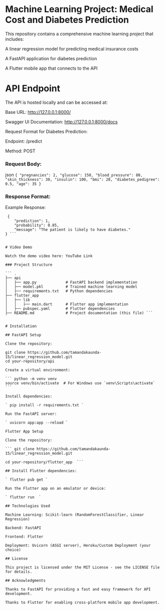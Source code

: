 # Machine Learning Project: Medical Cost and Diabetes Prediction

This repository contains a comprehensive machine learning project that includes:

A linear regression model for predicting medical insurance costs

A FastAPI application for diabetes prediction

A Flutter mobile app that connects to the API

# API Endpoint

The API is hosted locally and can be accessed at:

Base URL: http://127.0.0.1:8000/

Swagger UI Documentation: http://127.0.0.1:8000/docs

Request Format for Diabetes Prediction:

Endpoint: /predict

Method: POST

### Request Body:
json ```
 {
    "pregnancies": 2,
    "glucose": 150,
    "blood_pressure": 80,
    "skin_thickness": 30,
    "insulin": 100,
    "bmi": 28,
    "diabetes_pedigree": 0.5,
    "age": 35
} ```


### Response Format:

Example Response:

```
 {
    "prediction": 1,
    "probability": 0.85,
    "message": "The patient is likely to have diabetes."
} ```


# Video Demo

Watch the demo video here: YouTube Link

### Project Structure

``` .
├── api
│   ├── app.py             # FastAPI backend implementation
│   ├── model.pkl          # Trained machine learning model
│   ├── requirements.txt   # Python dependencies
├── flutter_app
│   ├── lib
│   │   ├── main.dart      # Flutter app implementation
│   ├── pubspec.yaml       # Flutter dependencies
├── README.md              # Project documentation (this file) ```


# Installation

## FastAPI Setup

Clone the repository:

git clone https://github.com/tamandakaunda-15/linear_regression_model.git
cd your-repository/api

Create a virtual environment:

``` python -m venv venv
source venv/bin/activate  # For Windows use `venv\Scripts\activate`  ```

Install dependencies:

` pip install -r requirements.txt `

Run the FastAPI server:

` uvicorn app:app --reload `

Flutter App Setup

Clone the repository:

``` git clone https://github.com/tamandakaunda-15/linear_regression_model.git 

cd your-repository/flutter_app  ```

## Install Flutter dependencies:

` flutter pub get `

Run the Flutter app on an emulator or device:

` flutter run  `

## Technologies Used

Machine Learning: Scikit-learn (RandomForestClassifier, Linear Regression)

Backend: FastAPI

Frontend: Flutter

Deployment: Uvicorn (ASGI server), Heroku/Custom Deployment (your choice)

## License

This project is licensed under the MIT License - see the LICENSE file for details.

## Acknowledgments

Thanks to FastAPI for providing a fast and easy framework for API development.

Thanks to Flutter for enabling cross-platform mobile app development.

